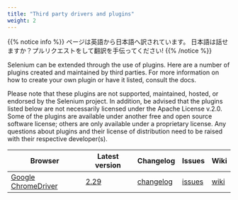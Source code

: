 ```yaml
---
title: "Third party drivers and plugins"
weight: 2
---
```


{{% notice info %}}
<i class="fas fa-language"></i> ページは英語から日本語へ訳されています。
日本語は話せますか？プルリクエストをして翻訳を手伝ってください!
{{% /notice %}}

Selenium can be extended through the use of plugins. Here are a number of
plugins created and maintained by third parties. For more information on how
to create your own plugin or have it listed, consult the docs.

Please note that these plugins are not supported, maintained, hosted, or
endorsed by the Selenium project. In addition, be advised that the plugins
listed below are not necessarily licensed under the Apache License v.2.0.
Some of the plugins are available under another free and open source software
license; others are only available under a proprietary license. Any questions
about plugins and their license of distribution need to be raised with their
respective developer(s).

| Browser | Latest version | Changelog | Issues | Wiki |
| -------- | ---------- | ---------- | ---------- | ---------- |
| [Google ChromeDriver](//sites.google.com/a/chromium.org/chromedriver/) | [2.29](//chromedriver.storage.googleapis.com/index.html) |  [changelog](//chromedriver.storage.googleapis.com/2.29/notes.txt) | [issues](//bugs.chromium.org/p/chromedriver/issues/list) | [wiki](//github.com/SeleniumHQ/selenium/wiki/ChromeDriver)
